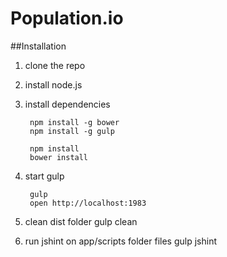 # Population.io

##Installation

1. clone the repo

2. install node.js

3. install dependencies

		npm install -g bower
		npm install -g gulp
		
		npm install
		bower install

4. start gulp

		gulp
		open http://localhost:1983

5. clean dist folder
    gulp clean

6. run jshint on app/scripts folder files
    gulp jshint
    
